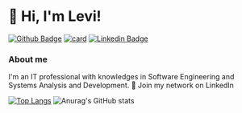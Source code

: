 # 👋 Hi, I'm Levi!

[![Github Badge](https://img.shields.io/badge/-Github-000?style=flat-square&logo=Github&logoColor=white&link=https://github.com/LeviLucena)](https://github.com/LeviLucena)
[![card](https://github-readme-stats.vercel.app/api?username=LeviLucena&theme=default&show_icons=true)]([https://github.com/LeviLucena])
[![Linkedin Badge](https://img.shields.io/badge/-LinkedIn-blue?style=flat-square&logo=Linkedin&logoColor=white&link=https://www.linkedin.com/in/levilucena/)](https://www.linkedin.com/in/levilucena/)

### About me
I'm an IT professional with knowledges in Software Engineering and Systems Analysis and Development. :briefcase: Join my network on LinkedIn

[![Top Langs](https://github-readme-stats.vercel.app/api/top-langs/?username=levilucena&layout=compact)](https://github.com/levilucena/github-readme-stats)
![Anurag's GitHub stats](https://github-readme-stats.vercel.app/api?username=levilucena&show_icons=true)
